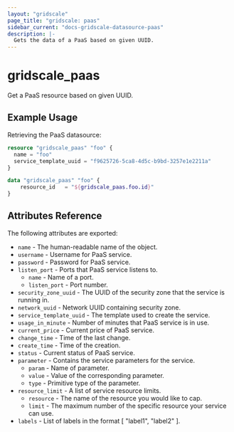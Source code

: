 ```yaml
---
layout: "gridscale"
page_title: "gridscale: paas"
sidebar_current: "docs-gridscale-datasource-paas"
description: |-
  Gets the data of a PaaS based on given UUID.
---
```


# gridscale_paas

Get a PaaS resource based on given UUID.

## Example Usage

Retrieving the PaaS datasource:

```terraform
resource "gridscale_paas" "foo" {
  name = "foo"
  service_template_uuid = "f9625726-5ca8-4d5c-b9bd-3257e1e2211a"
}

data "gridscale_paas" "foo" {
	resource_id   = "${gridscale_paas.foo.id}"
}
```

## Attributes Reference

The following attributes are exported:

* `name` - The human-readable name of the object.
* `username` - Username for PaaS service.
* `password` - Password for PaaS service.
* `listen_port` - Ports that PaaS service listens to.
    * `name` - Name of a port.
    * `listen_port` - Port number.
* `security_zone_uuid` - The UUID of the security zone that the service is running in.
* `network_uuid` - Network UUID containing security zone.
* `service_template_uuid` - The template used to create the service.
* `usage_in_minute` - Number of minutes that PaaS service is in use.
* `current_price` - Current price of PaaS service.
* `change_time` - Time of the last change.
* `create_time` - Time of the creation.
* `status` - Current status of PaaS service.
* `parameter` - Contains the service parameters for the service.
    * `param` - Name of parameter.
    * `value` - Value of the corresponding parameter.
    * `type` - Primitive type of the parameter.
* `resource_limit` - A list of service resource limits.
    * `resource` - The name of the resource you would like to cap.
    * `limit` - The maximum number of the specific resource your service can use.
* `labels` - List of labels in the format [ "label1", "label2" ].
